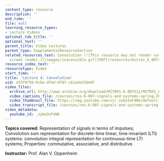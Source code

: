 ```yaml
---
content_type: resource
description: ''
end_time: ''
file: null
learning_resource_types:
- Lecture Videos
optional_tab_title: ''
optional_text: ''
parent_title: Video Lectures
parent_type: SupplementalResourceSection
related_resources_text: Convolution (![This resource may not render correctly in a
  screen reader.](/images/inacessible.gif)[PDF](resources/mitres_6_007s11_lec04))
resource_index_text: ''
resourcetype: Video
start_time: ''
title: 'Lecture 4: Convolution'
uid: 433f0f56-9c6a-dfed-0f8f-c61a4e336e07
video_files:
  archive_url: http://www.archive.org/download/MITRES.6.007S11/MITRES_6-007S11lec04_300k.mp4
  video_captions_file: /courses/res-6-007-signals-and-systems-spring-2011/da62d9b9ee5a531d81d5c6e0d8aebe68_vyke3vF4Nk.vtt
  video_thumbnail_file: https://img.youtube.com/vi/_vyke3vF4Nk/default.jpg
  video_transcript_file: /courses/res-6-007-signals-and-systems-spring-2011/5e5e87d50ad1e1bfef082524e90ffb08_vyke3vF4Nk.pdf
video_metadata:
  youtube_id: _vyke3vF4Nk
---
```


**Topics covered:** Representation of signals in terms of impulses; Convolution sum representation for discrete-time linear, time-invariant (LTI) systems: convolution integral representation for continuous-time LTI systems; Properties: commutative, associative, and distributive.

**Instructor:** Prof. Alan V. Oppenheim